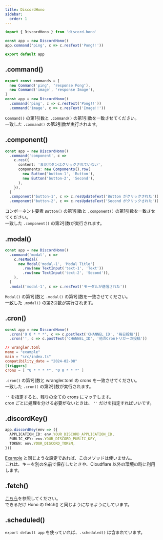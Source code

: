 ```yaml
---
title: DiscordHono
sidebar:
  order: 1
---
```


```ts
import { DiscordHono } from 'discord-hono'

const app = new DiscordHono()
app.command('ping', c => c.resText('Pong!!'))

export default app
```

## .command()

```ts "ping" "image"
export const commands = [
  new Command('ping', 'response Pong'),
  new Command('image', 'response Image'),
]
const app = new DiscordHono()
  .command('ping', c => c.resText('Pong!!'))
  .command('image', c => c.resText('Image!!'))
```

`Command()` の第1引数と `.command()` の第1引数を一致させてください。  
一致した `.command()` の第2引数が実行されます。

## .component()

```ts "button-1" "button-2"
const app = new DiscordHono()
  .command('component', c =>
    c.res({
      content: 'まだボタンはクリックされていない',
      components: new Components().row(
        new Button('button-1', 'Button'),
        new Button('button-2', 'Second'),
      ),
    }),
  )
  .component('button-1', c => c.resUpdateText('Button がクリックされた'))
  .component('button-2', c => c.resUpdateText('Second がクリックされた'))
```

コンポーネント要素 `Button()` の第1引数と `.component()` の第1引数を一致させてください。  
一致した `.component()` の第2引数が実行されます。

## .modal()

```ts "modal-1"
const app = new DiscordHono()
  .command('modal', c =>
    c.resModal(
      new Modal('modal-1', 'Modal Title')
        .row(new TextInput('text-1', 'Text'))
        .row(new TextInput('text-2', 'Second')),
    ),
  )
  .modal('modal-1', c => c.resText('モーダルが送信された'))
```

`Modal()` の第1引数と `.modal()` の第1引数を一致させてください。  
一致した `.modal()` の第2引数が実行されます。

## .cron()

```ts "0 0 * * *"
const app = new DiscordHono()
  .cron('0 0 * * *', c => c.postText('CHANNEL_ID', '毎日投稿'))
  .cron('', c => c.postText('CHANNEL_ID', '他のCronトリガーの投稿'))
```

```toml "0 0 * * *"
// wrangler.toml
name = "example"
main = "src/index.ts"
compatibility_date = "2024-02-08"
[triggers]
crons = [ "0 * * * *", "0 0 * * *" ]
```

`.cron()` の第1引数と wrangler.toml の crons を一致させてください。  
一致した `.cron()` の第2引数が実行されます。

`''` を指定すると、残りの全ての crons にマッチします。  
cron ごとに処理を分ける必要がないときは、 `''` だけを指定すればいいです。

## .discordKey()

```ts
app.discordKey(env => ({
  APPLICATION_ID: env.YOUR_DISCORD_APPLICATION_ID,
  PUBLIC_KEY: env.YOUR_DISCORD_PUBLIC_KEY,
  TOKEN: env.YOUR_DISCORD_TOKEN,
}))
```

[Example](https://github.com/LuisFun/discord-hono-example) と同じような設定であれば、このメソッドは使いません。  
これは、キーを別の名前で保存したときや、Cloudflare 以外の環境の時に利用します。

## .fetch()

[こちら](https://hono.dev/api/hono#fetch)を参照してください。  
できるだけ Hono の fetch() と同じようになるようにしています。

## .scheduled()

`export default app` を使っていれば、`.scheduled()` は含まれています。

